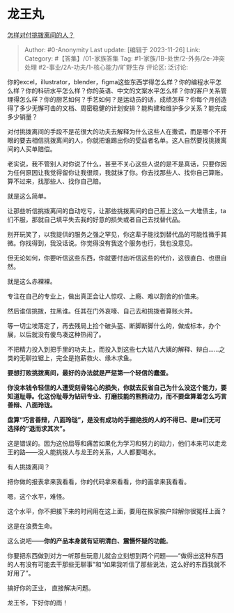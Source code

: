 # 龙王丸
[怎样对付挑拨离间的人？](https://www.zhihu.com/question/38546098/answer/3303267111)

> Author: #0-Anonymity
> Last update: [编辑于 2023-11-26]
> Link:
> Category: #【答集】/01-家族答集
> Tag: #1-家族/1B-处世/2-外务/2e-冲突处理  #2-事业/2A-功夫/1-核心能力/旷野生存
> 评论区:
> 泛讨论:

你的excel，illustrator，blender，figma这些东西学得怎么样？你的编程水平怎么样？你的科研水平怎么样？你的英语、中文的文案水平怎么样？你的客户关系管理得怎么样？你的厨艺如何？手艺如何？是运动员的话，成绩怎样？你每个月创造得了多少无懈可击的文档、周密稳健的计划安排？能构建和维护多少关系？能完成多少销量？

对付挑拨离间的手段不是花很大的功夫去解释为什么这些人在撒谎，而是哪个不开眼的要去相信挑拨离间的人，你就把谁踢出你的受益者名单。这人自然要找挑拨离间的人买单赔偿。

老实说，我不管别人对你说了什么，甚至不关心这些人说的是不是真话，只要你因为任何原因让我觉得留你让我很烦，我就抹了你。你去找那些人、找你自己算账。算不过来，找那些人、找你自己赔。

就是这么简单。

让那些听信挑拨离间的自动吃亏，让那些挑拨离间的自己惹上这么一大堆债主，ta们不服，那就自己填平失去我的好意的损失或者自己去找替代品。

别开玩笑了，以我提供的服务之强之罕见，你这辈子能找到替代品的可能性微乎其微。你找得到，我没话说。你觉得没有我这个服务也行，我也没意见。

但无论如何，你要听信这些东西，你就要付出听信这些的代价，这很直白、也很自然。

就是这么赤裸裸。

专注在自己的专业上，做出真正会让人惊叹、上瘾、难以割舍的价值来。

然后谁信挑拨，拉黑谁。任其在门外哀嚎、自己去和挑拨者算账火并。

等一切尘埃落定了，再去残局上捡个破头盔、断脚断脚什么的，做成标本，办个展，以后就没有傻鸟凑这种热闹了。

不把精力投入到把手里的功夫上，而投入到这些七大姑八大姨的解释、辩白……之类的无聊拉锯上，完全是抱薪救火、缘木求鱼。

**要想打败挑拨离间，最好的办法就是严惩第一个轻信的蠢蛋。**

**你没本钱令轻信的人遭受刻骨铭心的损失，你就去反省自己为什么没这个能力，要知道耻辱。化这份耻辱为钻研专业、打磨技能的熊熊动力，而不要盘算着怎么巧言善辩、八面玲珑。**

**盘算“巧言善辩，八面玲珑”，是没有成功的手握绝技的人的不得已、是ta们无可选择的“退而求其次”。**

这是错误的。因为这份屈辱和痛苦如果化为学习和努力的动力，他们本来可以走龙王的路——没人能挑拨人与龙王的关系，人人都要喝水。

有人挑拨离间？

把你做的报表拿来我看看，你的代码拿来看看，你的画拿来我看看。

嗯，这个水平，难怪。

这个水平，你不把接下来的时间用在这上面，要用在挨家挨户辩解你很冤枉上面？

这是在浪费生命。

这么说吧——**你的产品本身就有证明清白、震慑怀疑的功能**。

你要把东西做到对方一听那些玩意儿就会立刻想到两个问题——“做得出这种东西的人有没有可能去干那些无聊事”和“如果我听信了那些说法，这么好的东西我就不好用了”。

搞好你的正业， 直接解决问题。

龙王爷，下好你的雨！
